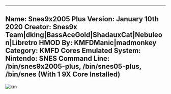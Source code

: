 -----------------------
Name: Snes9x2005 Plus
Version: January 10th 2020
Creator: Snes9x Team|dking|BassAceGold|ShadauxCat|Nebuleon|Libretro
HMOD By: KMFDManic|madmonkey
Category: KMFD Cores
Emulated System: Nintendo: SNES
Command Line: /bin/snes9x2005-plus, /bin/snes05-plus, /bin/snes (With 1 9X Core Installed)
-----------------------
![km](https://i.imgur.com/D8hESnu.png)
